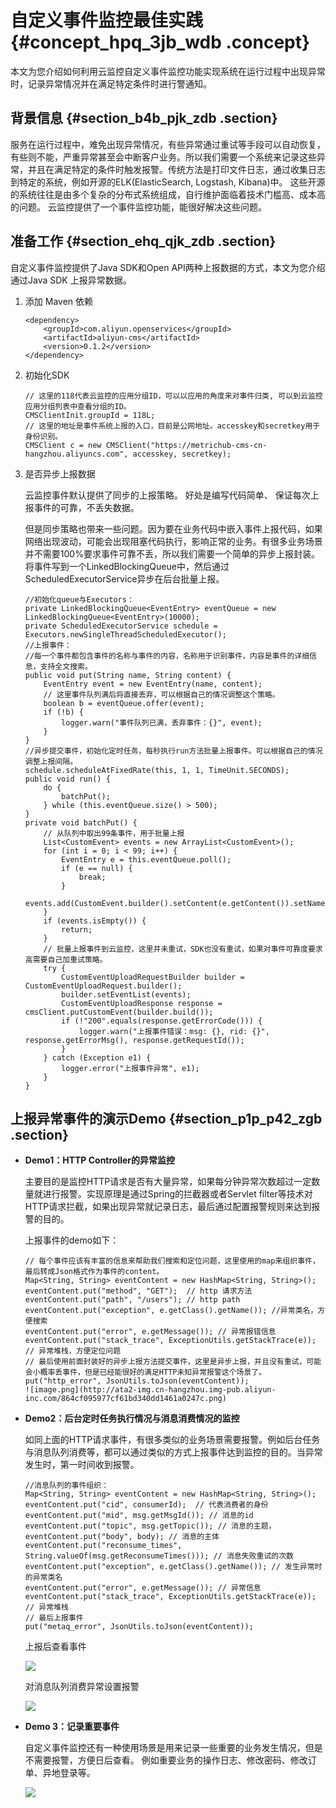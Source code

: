 # 自定义事件监控最佳实践 {#concept_hpq_3jb_wdb .concept}

本文为您介绍如何利用云监控自定义事件监控功能实现系统在运行过程中出现异常时，记录异常情况并在满足特定条件时进行警通知。

## 背景信息 {#section_b4b_pjk_zdb .section}

服务在运行过程中，难免出现异常情况，有些异常通过重试等手段可以自动恢复，有些则不能，严重异常甚至会中断客户业务。所以我们需要一个系统来记录这些异常，并且在满足特定的条件时触发报警。传统方法是打印文件日志，通过收集日志到特定的系统，例如开源的ELK\(ElasticSearch, Logstash, Kibana\)中。 这些开源的系统往往是由多个复杂的分布式系统组成，自行维护面临着技术门槛高、成本高的问题。 云监控提供了一个事件监控功能，能很好解决这些问题。

## 准备工作 {#section_ehq_qjk_zdb .section}

自定义事件监控提供了Java SDK和Open API两种上报数据的方式，本文为您介绍通过Java SDK 上报异常数据。

1.  添加 Maven 依赖

    ```
    <dependency>
        <groupId>com.aliyun.openservices</groupId>
        <artifactId>aliyun-cms</artifactId>
        <version>0.1.2</version>
    </dependency>
    ```

2.  初始化SDK

    ```
    // 这里的118代表云监控的应用分组ID，可以以应用的角度来对事件归类, 可以到云监控应用分组列表中查看分组的ID。
    CMSClientInit.groupId = 118L;
    // 这里的地址是事件系统上报的入口，目前是公网地址。accesskey和secretkey用于身份识别。
    CMSClient c = new CMSClient("https://metrichub-cms-cn-hangzhou.aliyuncs.com", accesskey, secretkey);
    ```

3.  是否异步上报数据

    云监控事件默认提供了同步的上报策略。 好处是编写代码简单、 保证每次上报事件的可靠，不丢失数据。

    但是同步策略也带来一些问题。因为要在业务代码中嵌入事件上报代码，如果网络出现波动，可能会出现阻塞代码执行，影响正常的业务。有很多业务场景并不需要100%要求事件可靠不丢，所以我们需要一个简单的异步上报封装。将事件写到一个LinkedBlockingQueue中，然后通过ScheduledExecutorService异步在后台批量上报。

    ```
    //初始化queue与Executors：
    private LinkedBlockingQueue<EventEntry> eventQueue = new LinkedBlockingQueue<EventEntry>(10000);
    private ScheduledExecutorService schedule = Executors.newSingleThreadScheduledExecutor();
    //上报事件：
    //每一个事件都包含事件的名称与事件的内容，名称用于识别事件，内容是事件的详细信息，支持全文搜索。
    public void put(String name, String content) {
        EventEntry event = new EventEntry(name, content);
        // 这里事件队列满后将直接丢弃，可以根据自己的情况调整这个策略。
        boolean b = eventQueue.offer(event);
        if (!b) {
            logger.warn("事件队列已满，丢弃事件：{}", event);
        }
    }
    //异步提交事件，初始化定时任务，每秒执行run方法批量上报事件。可以根据自己的情况调整上报间隔。
    schedule.scheduleAtFixedRate(this, 1, 1, TimeUnit.SECONDS);
    public void run() {
        do {
            batchPut();
        } while (this.eventQueue.size() > 500);
    }
    private void batchPut() {
        // 从队列中取出99条事件，用于批量上报
        List<CustomEvent> events = new ArrayList<CustomEvent>();
        for (int i = 0; i < 99; i++) {
            EventEntry e = this.eventQueue.poll();
            if (e == null) {
                break;
            }
            events.add(CustomEvent.builder().setContent(e.getContent()).setName(e.getName()).build());
        }
        if (events.isEmpty()) {
            return;
        }
        // 批量上报事件到云监控，这里并未重试，SDK也没有重试，如果对事件可靠度要求高需要自己加重试策略。
        try {
            CustomEventUploadRequestBuilder builder = CustomEventUploadRequest.builder();
            builder.setEventList(events);
            CustomEventUploadResponse response = cmsClient.putCustomEvent(builder.build());
            if (!"200".equals(response.getErrorCode())) {
                logger.warn("上报事件错误：msg: {}, rid: {}", response.getErrorMsg(), response.getRequestId());
            }
        } catch (Exception e1) {
            logger.error("上报事件异常", e1);
        }
    }
    ```


## 上报异常事件的演示Demo {#section_p1p_p42_zgb .section}

-   **Demo1：HTTP Controller的异常监控**

    主要目的是监控HTTP请求是否有大量异常，如果每分钟异常次数超过一定数量就进行报警。实现原理是通过Spring的拦截器或者Servlet filter等技术对HTTP请求拦截，如果出现异常就记录日志，最后通过配置报警规则来达到报警的目的。

    上报事件的demo如下：

    ```
    // 每个事件应该有丰富的信息来帮助我们搜索和定位问题，这里使用的map来组织事件， 最后转成Json格式作为事件的content。 
    Map<String, String> eventContent = new HashMap<String, String>();
    eventContent.put("method", "GET");  // http 请求方法
    eventContent.put("path", "/users"); // http path
    eventContent.put("exception", e.getClass().getName()); //异常类名，方便搜索
    eventContent.put("error", e.getMessage()); // 异常报错信息
    eventContent.put("stack_trace", ExceptionUtils.getStackTrace(e)); // 异常堆栈，方便定位问题
    // 最后使用前面封装好的异步上报方法提交事件，这里是异步上报，并且没有重试，可能会小概率丢事件，但是已经能很好的满足HTTP未知异常报警这个场景了。
    put("http_error", JsonUtils.toJson(eventContent));
    ![image.png](http://ata2-img.cn-hangzhou.img-pub.aliyun-inc.com/864cf095977cf61bd340dd1461a0247c.png)
    ```

-   **Demo2：后台定时任务执行情况与消息消费情况的监控**

    如同上面的HTTP请求事件，有很多类似的业务场景需要报警。例如后台任务与消息队列消费等，都可以通过类似的方式上报事件达到监控的目的。当异常发生时，第一时间收到报警。

    ```
    //消息队列的事件组织：
    Map<String, String> eventContent = new HashMap<String, String>();
    eventContent.put("cid", consumerId);  // 代表消费者的身份
    eventContent.put("mid", msg.getMsgId()); // 消息的id
    eventContent.put("topic", msg.getTopic()); // 消息的主题，
    eventContent.put("body", body); // 消息的主体
    eventContent.put("reconsume_times", String.valueOf(msg.getReconsumeTimes())); // 消息失败重试的次数
    eventContent.put("exception", e.getClass().getName()); // 发生异常时的异常类名
    eventContent.put("error", e.getMessage()); // 异常信息
    eventContent.put("stack_trace", ExceptionUtils.getStackTrace(e)); // 异常堆栈
    // 最后上报事件
    put("metaq_error", JsonUtils.toJson(eventContent));
    ```

    上报后查看事件

    ![](http://static-aliyun-doc.oss-cn-hangzhou.aliyuncs.com/assets/img/6166/15518440694902_zh-CN.png)

    对消息队列消费异常设置报警

    ![](http://static-aliyun-doc.oss-cn-hangzhou.aliyuncs.com/assets/img/6166/15518440694903_zh-CN.png)

-   **Demo 3：记录重要事件**

    自定义事件监控还有一种使用场景是用来记录一些重要的业务发生情况，但是不需要报警，方便日后查看。 例如重要业务的操作日志、修改密码、修改订单、异地登录等。

    ![](http://static-aliyun-doc.oss-cn-hangzhou.aliyuncs.com/assets/img/6166/15518440694906_zh-CN.png)


